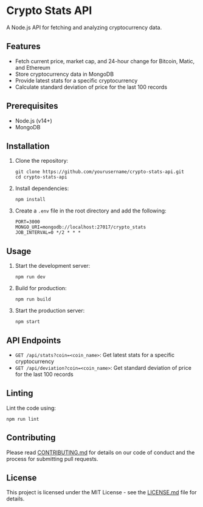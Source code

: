 # Crypto Stats API

A Node.js API for fetching and analyzing cryptocurrency data.

## Features

- Fetch current price, market cap, and 24-hour change for Bitcoin, Matic, and Ethereum
- Store cryptocurrency data in MongoDB
- Provide latest stats for a specific cryptocurrency
- Calculate standard deviation of price for the last 100 records

## Prerequisites

- Node.js (v14+)
- MongoDB

## Installation

1. Clone the repository:

   ```
   git clone https://github.com/yourusername/crypto-stats-api.git
   cd crypto-stats-api
   ```

2. Install dependencies:

   ```
   npm install
   ```

3. Create a `.env` file in the root directory and add the following:
   ```
   PORT=3000
   MONGO_URI=mongodb://localhost:27017/crypto_stats
   JOB_INTERVAL=0 */2 * * *
   ```

## Usage

1. Start the development server:

   ```
   npm run dev
   ```

2. Build for production:

   ```
   npm run build
   ```

3. Start the production server:
   ```
   npm start
   ```

## API Endpoints

- `GET /api/stats?coin=<coin_name>`: Get latest stats for a specific cryptocurrency
- `GET /api/deviation?coin=<coin_name>`: Get standard deviation of price for the last 100 records

## Linting

Lint the code using:

```
npm run lint
```

## Contributing

Please read [CONTRIBUTING.md](CONTRIBUTING.md) for details on our code of conduct and the process for submitting pull requests.

## License

This project is licensed under the MIT License - see the [LICENSE.md](LICENSE.md) file for details.
